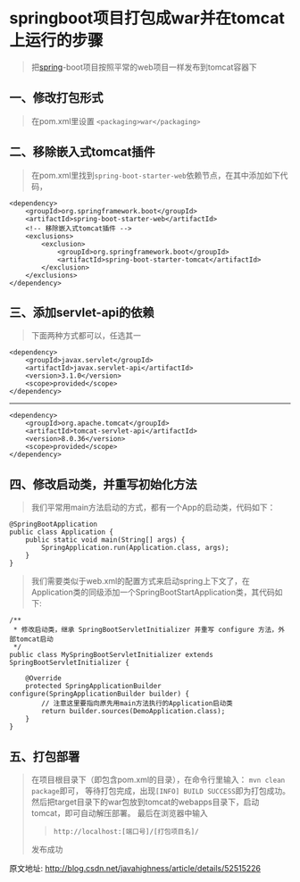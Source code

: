 # springboot项目打包成war并在tomcat上运行的步骤




> 把[spring](http://lib.csdn.net/base/javaee)-boot项目按照平常的web项目一样发布到tomcat容器下

## 一、修改打包形式

> 在pom.xml里设置 `<packaging>war</packaging>`

## 二、移除嵌入式tomcat插件

> 在pom.xml里找到`spring-boot-starter-web`依赖节点，在其中添加如下代码，

```
<dependency>
    <groupId>org.springframework.boot</groupId>
    <artifactId>spring-boot-starter-web</artifactId>
    <!-- 移除嵌入式tomcat插件 -->
    <exclusions>
        <exclusion>
            <groupId>org.springframework.boot</groupId>
            <artifactId>spring-boot-starter-tomcat</artifactId>
        </exclusion>
    </exclusions>
</dependency>

```

## 三、添加servlet-api的依赖

> 下面两种方式都可以，任选其一

```
<dependency>
    <groupId>javax.servlet</groupId>
    <artifactId>javax.servlet-api</artifactId>
    <version>3.1.0</version>
    <scope>provided</scope>
</dependency>

```

------

```
<dependency>
    <groupId>org.apache.tomcat</groupId>
    <artifactId>tomcat-servlet-api</artifactId>
    <version>8.0.36</version>
    <scope>provided</scope>
</dependency>

```

## 四、修改启动类，并重写初始化方法

> 我们平常用main方法启动的方式，都有一个App的启动类，代码如下：

```
@SpringBootApplication
public class Application {
    public static void main(String[] args) {
        SpringApplication.run(Application.class, args);
    }
}

```

> 我们需要类似于web.xml的配置方式来启动spring上下文了，在Application类的同级添加一个SpringBootStartApplication类，其代码如下:

```
/**
 * 修改启动类，继承 SpringBootServletInitializer 并重写 configure 方法，外部tomcat启动
 */
public class MySpringBootServletInitializer extends SpringBootServletInitializer {

    @Override
    protected SpringApplicationBuilder configure(SpringApplicationBuilder builder) {
        // 注意这里要指向原先用main方法执行的Application启动类
        return builder.sources(DemoApplication.class);
    }
}
```

## 五、打包部署

> 在项目根目录下（即包含pom.xml的目录），在命令行里输入： 
> `mvn clean package`即可， 等待打包完成，出现`[INFO] BUILD SUCCESS`即为打包成功。 
> 然后把target目录下的war包放到tomcat的webapps目录下，启动tomcat，即可自动解压部署。 
> 最后在浏览器中输入
>
> > `http://localhost:[端口号]/[打包项目名]/`
>
> 发布成功




原文地址: http://blog.csdn.net/javahighness/article/details/52515226